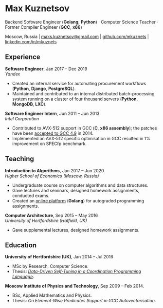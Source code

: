 # Max Kuznetsov

Backend Software Engineer (**Golang**, **Python**) · Computer Science Teacher · Former Compiler Engineer (**GCC**, **x86**)

Moscow, Russia | maks.kuznetsov@gmail.com | [github.com/mkuznets](https://github.com/mkuznets) | [linkedin.com/in/mkuznets](https://www.linkedin.com/in/mkuznets)

## Experience

**Software Engineer**, Jan 2017 – Dec 2019\
*Yandex*

* Created an internal service for automating procurement workflows (**Python**, **Django**, **PostgreSQL**).
* Maintained and contributed to an internal distributed batch-processing system running on a cluster of four thousand servers (**Python**, **MongoDB**, **LXC**).

**Software Engineer Intern**, Jun 2011 – Jun 2013\
*Intel Corporation*

* Contributed to AVX-512 support in GCC (**C**, **x86 assembly**); the patches have been [accepted to GCC 4.9](https://gcc.gnu.org/news.html#:~:text=Intel%20AVX-512%20support) in 2014.
* Implemented an AVX-512 specific optimisation in GCC resulted in 1% improvement on SPECfp benchmark.


## Teaching

**Introduction to Algorithms**, Jan 2017 – Jun 2020\
*Higher School of Economics (Moscow, Russia)*

* Undergraduate course on computer algorithms and data structures.
* Gave lectures and seminars, designed homework assignments, conducted exams.
* Created an [online platform](https://github.com/mkuznets/classbox) (**Golang**) for autograded programming assignments.

**Computer Architecture**, Sep 2015 – May 2016\
*University of Hertfordshire (Hatfield, UK)*

* Gave supplemental lectures, designed homework assignments.

## Education

**University of Hertfordshire (UK)**, Jan 2014 – Jul 2016
* MSc by Research, Computer Science.
* Thesis: *[Data-Driven Self-Tuning in a Coordination Programming Language](http://uhra.herts.ac.uk/handle/2299/17198)*.

**Moscow Institute of Physics and Technology**, Sep 2009 – Feb 2014.
* BSc, Applied Mathematics and Physics.
* Thesis: *On Element-Wise Predicates Support in GCC Autovectorisation*.